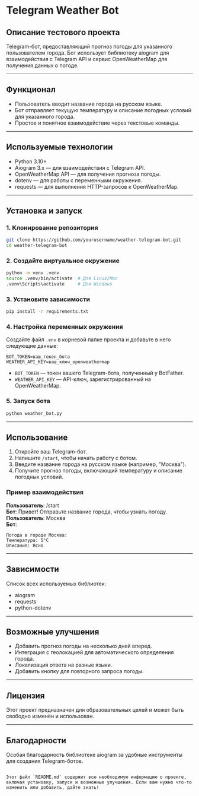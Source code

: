 # Telegram Weather Bot

## Описание тестового проекта
Telegram-бот, предоставляющий прогноз погоды для указанного пользователем города. Бот использует библиотеку aiogram для взаимодействия с Telegram API и сервис OpenWeatherMap для получения данных о погоде.

---

## Функционал
- Пользователь вводит название города на русском языке.
- Бот отправляет текущую температуру и описание погодных условий для указанного города.
- Простое и понятное взаимодействие через текстовые команды.

---

## Используемые технологии
- Python 3.10+
- Aiogram 3.x — для взаимодействия с Telegram API.
- OpenWeatherMap API — для получения прогноза погоды.
- dotenv — для работы с переменными окружения.
- requests — для выполнения HTTP-запросов к OpenWeatherMap.

---

## Установка и запуск

### 1. Клонирование репозитория
```bash
git clone https://github.com/yourusername/weather-telegram-bot.git
cd weather-telegram-bot
```

### 2. Создайте виртуальное окружение
```bash
python -m venv .venv
source .venv/bin/activate  # Для Linux/Mac
.venv\Scripts\activate     # Для Windows
```

### 3. Установите зависимости
```bash
pip install -r requirements.txt
```

### 4. Настройка переменных окружения
Создайте файл `.env` в корневой папке проекта и добавьте в него следующие данные:

```
BOT_TOKEN=ваш_токен_бота
WEATHER_API_KEY=ваш_ключ_openweathermap
```
- `BOT_TOKEN` — токен вашего Telegram-бота, полученный у BotFather.
- `WEATHER_API_KEY` — API-ключ, зарегистрированный на OpenWeatherMap.

### 5. Запуск бота
```bash
python weather_bot.py
```

---

## Использование
1. Откройте ваш Telegram-бот.
2. Напишите `/start`, чтобы начать работу с ботом.
3. Введите название города на русском языке (например, "Москва").
4. Получите прогноз погоды, включающий температуру и описание погодных условий.

### Пример взаимодействия
**Пользователь**: /start  
**Бот**: Привет! Отправьте название города, чтобы узнать погоду.  
**Пользователь**: Москва  
**Бот**:


```
Погода в городе Москва:
Температура: 5°C
Описание: Ясно
```

---

## Зависимости
Список всех используемых библиотек:
- aiogram
- requests
- python-dotenv

---

## Возможные улучшения
- Добавить прогноз погоды на несколько дней вперед.
- Интеграция с геолокацией для автоматического определения города.
- Локализация ответа на разные языки.
- Добавить кнопку для повторного запроса погоды.

---

## Лицензия
Этот проект предназначен для образовательных целей и может быть свободно изменён и использован.

---

## Благодарности
Особая благодарность библиотеке aiogram за удобные инструменты для создания Telegram-ботов.
```

Этот файл `README.md` содержит всю необходимую информацию о проекте, включая установку, запуск и возможные улучшения. Если вам нужно что-то изменить или добавить, дайте знать!